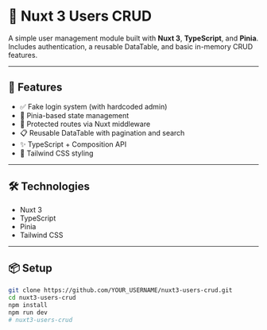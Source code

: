 
# 👥 Nuxt 3 Users CRUD

A simple user management module built with **Nuxt 3**, **TypeScript**, and **Pinia**.  
Includes authentication, a reusable DataTable, and basic in-memory CRUD features.

---

## 🚀 Features

- ✅ Fake login system (with hardcoded admin)
- 🧠 Pinia-based state management
- 🔐 Protected routes via Nuxt middleware
- 📋 Reusable DataTable with pagination and search
- ✨ TypeScript + Composition API
- 🎨 Tailwind CSS styling

---

## 🛠️ Technologies

- Nuxt 3
- TypeScript
- Pinia
- Tailwind CSS

---

## 📦 Setup

```bash
git clone https://github.com/YOUR_USERNAME/nuxt3-users-crud.git
cd nuxt3-users-crud
npm install
npm run dev
# nuxt3-users-crud
